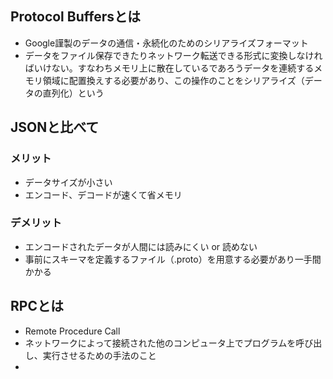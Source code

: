## Protocol Buffersとは
- Google謹製のデータの通信・永続化のためのシリアライズフォーマット
- データをファイル保存できたりネットワーク転送できる形式に変換しなければいけない。すなわちメモリ上に散在しているであろうデータを連続するメモリ領域に配置換えする必要があり、この操作のことをシリアライズ（データの直列化）という

## JSONと比べて
### メリット
- データサイズが小さい
- エンコード、デコードが速くて省メモリ

### デメリット
- エンコードされたデータが人間には読みにくい or 読めない
- 事前にスキーマを定義するファイル（.proto）を用意する必要があり一手間かかる

## RPCとは
- Remote Procedure Call
- ネットワークによって接続された他のコンピュータ上でプログラムを呼び出し、実行させるための手法のこと
- 